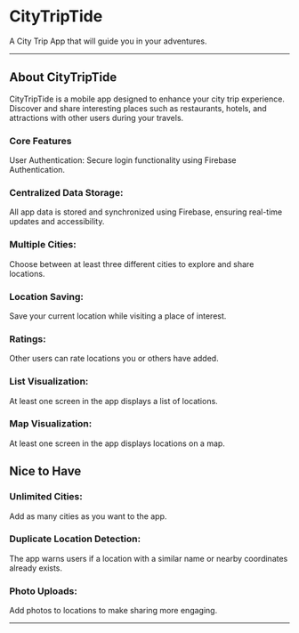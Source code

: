 # CityTripTide
A City Trip App that will guide you in your adventures.

<hr>

## About CityTripTide
CityTripTide is a mobile app designed to enhance your city trip experience. Discover and share interesting places such as restaurants, hotels, and attractions with other users during your travels.


### Core Features
User Authentication:
Secure login functionality using Firebase Authentication.


### Centralized Data Storage:
All app data is stored and synchronized using Firebase, ensuring real-time updates and accessibility.


### Multiple Cities:
Choose between at least three different cities to explore and share locations.


### Location Saving:
Save your current location while visiting a place of interest.


### Ratings:
Other users can rate locations you or others have added.


### List Visualization:
At least one screen in the app displays a list of locations.


### Map Visualization:
At least one screen in the app displays locations on a map.


## Nice to Have
### Unlimited Cities:
Add as many cities as you want to the app.


### Duplicate Location Detection:
The app warns users if a location with a similar name or nearby coordinates already exists.


### Photo Uploads:
Add photos to locations to make sharing more engaging.


<hr>
